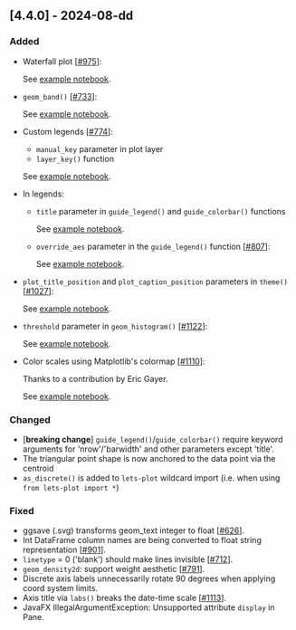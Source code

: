 ## [4.4.0] - 2024-08-dd

### Added
- Waterfall plot [[#975](https://github.com/JetBrains/lets-plot/issues/975)]:

  See [example notebook](https://nbviewer.org/github/JetBrains/lets-plot/blob/master/docs/f-24e/waterfall_plot.ipynb).

- `geom_band()` [[#733](https://github.com/JetBrains/lets-plot/issues/733)]:

  See [example notebook](https://nbviewer.org/github/JetBrains/lets-plot/blob/master/docs/f-24e/geom_band.ipynb).

- Custom legends [[#774](https://github.com/JetBrains/lets-plot/issues/774)]:  
  - `manual_key` parameter in plot layer
  - `layer_key()` function

  See [example notebook](https://nbviewer.org/github/JetBrains/lets-plot/blob/master/docs/f-24e/manual_legend.ipynb).
        
- In legends:
  - `title` parameter in `guide_legend()` and `guide_colorbar()` functions

    See [example notebook](https://nbviewer.org/github/JetBrains/lets-plot/blob/master/docs/f-24e/legend_title.ipynb).

  - `override_aes` parameter in the `guide_legend()` function [[#807](https://github.com/JetBrains/lets-plot/issues/807)]:

    See [example notebook](https://nbviewer.org/github/JetBrains/lets-plot/blob/master/docs/f-24e/legend_override_aes.ipynb).

- `plot_title_position` and `plot_caption_position` parameters in `theme()` [[#1027](https://github.com/JetBrains/lets-plot/issues/1027)]:

  See [example notebook](https://nbviewer.org/github/JetBrains/lets-plot/blob/master/docs/f-24e/theme_plot_title_position.ipynb).

- `threshold` parameter in `geom_histogram()` [[#1122](https://github.com/JetBrains/lets-plot/issues/1122)]:  

  See [example notebook](https://nbviewer.org/github/JetBrains/lets-plot/blob/master/docs/f-24e/geom_histogram_threshold.ipynb).
                                                          
- Color scales using Matplotlib's colormap [[#1110](https://github.com/JetBrains/lets-plot/issues/1110)]:

  Thanks to a contribution by Eric Gayer.

  See [example notebook](https://nbviewer.org/github/JetBrains/lets-plot/blob/master/docs/f-24e/scale_cmapmpl.ipynb).

### Changed
- [**breaking change**] `guide_legend()`/`guide_colorbar()` require keyword arguments for 'nrow'/'barwidth' and other parameters except 'title'.
- The triangular point shape is now anchored to the data point via the centroid
- `as_discrete()` is added to `lets-plot` wildcard import (i.e. when using `from lets-plot import *`) 
 
### Fixed
- ggsave (.svg) transforms geom_text integer to float [[#626](https://github.com/JetBrains/lets-plot/issues/626)].
- Int DataFrame column names are being converted to float string representation [[#901](https://github.com/JetBrains/lets-plot/issues/901)].
- `linetype` = 0 ('blank') should make lines invisible [[#712](https://github.com/JetBrains/lets-plot/issues/712)].
- `geom_density2d`: support weight aesthetic [[#791](https://github.com/JetBrains/lets-plot/issues/791)].
- Discrete axis labels unnecessarily rotate 90 degrees when applying coord system limits.
- Axis title via `labs()` breaks the date-time scale [[#1113](https://github.com/JetBrains/lets-plot/issues/1113)].
- JavaFX IllegalArgumentException: Unsupported attribute `display` in Pane.

